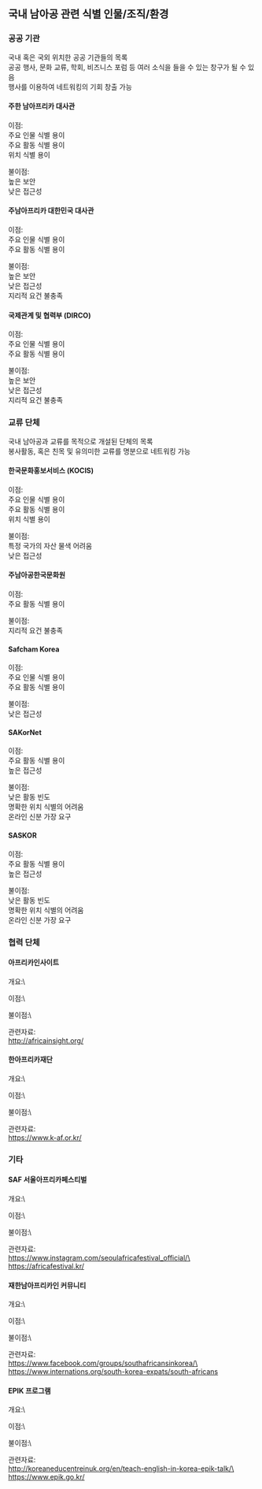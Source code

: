 ## 국내 남아공 관련 식별 인물/조직/환경
### 공공 기관
국내 혹은 국외 위치한 공공 기관들의 목록\
공공 행사, 문화 교류, 학회, 비즈니스 포럼 등 여러 소식을 들을 수 있는 창구가 될 수 있음\
행사를 이용하여 네트워킹의 기회 창출 가능

#### 주한 남아프리카 대사관
이점:\
주요 인물 식별 용이\
주요 활동 식별 용이\
위치 식별 용이

불이점:\
높은 보안\
낮은 접근성

#### 주남아프리카 대한민국 대사관
이점:\
주요 인물 식별 용이\
주요 활동 식별 용이

불이점:\
높은 보안\
낮은 접근성\
지리적 요건 불충족

#### 국제관계 및 협력부 (DIRCO)
이점:\
주요 인물 식별 용이\
주요 활동 식별 용이

불이점:\
높은 보안\
낮은 접근성\
지리적 요건 불충족

### 교류 단체
국내 남아공과 교류를 목적으로 개설된 단체의 목록\
봉사활동, 혹은 친목 및 유의미한 교류를 명분으로 네트워킹 가능

#### 한국문화홍보서비스 (KOCIS)
이점:\
주요 인물 식별 용이\
주요 활동 식별 용이\
위치 식별 용이

불이점:\
특정 국가의 자산 물색 어려움\
낮은 접근성

#### 주남아공한국문화원
이점:\
주요 활동 식별 용이

불이점:\
지리적 요건 불충족

#### Safcham Korea
이점:\
주요 인물 식별 용이\
주요 활동 식별 용이

불이점:\
낮은 접근성

#### SAKorNet
이점:\
주요 활동 식별 용이\
높은 접근성

불이점:\
낮은 활동 빈도\
명확한 위치 식별의 어려움\
온라인 신분 가장 요구

#### SASKOR
이점:\
주요 활동 식별 용이\
높은 접근성

불이점:\
낮은 활동 빈도\
명확한 위치 식별의 어려움\
온라인 신분 가장 요구

### 협력 단체
#### 아프리카인사이트
개요:\

이점:\


불이점:\


관련자료:\
http://africainsight.org/

#### 한아프리카재단
개요:\

이점:\


불이점:\


관련자료:\
https://www.k-af.or.kr/

### 기타
#### SAF 서울아프리카페스티벌
개요:\

이점:\


불이점:\


관련자료:\
https://www.instagram.com/seoulafricafestival_official/\
https://africafestival.kr/

#### 재한남아프리카인 커뮤니티
개요:\

이점:\


불이점:\


관련자료:\
https://www.facebook.com/groups/southafricansinkorea/\
https://www.internations.org/south-korea-expats/south-africans

#### EPIK 프로그램
개요:\

이점:\


불이점:\


관련자료:\
http://koreaneducentreinuk.org/en/teach-english-in-korea-epik-talk/\
https://www.epik.go.kr/